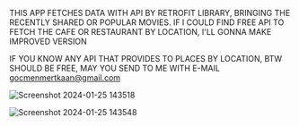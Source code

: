 THIS APP FETCHES DATA WITH API BY RETROFIT LIBRARY, BRINGING THE RECENTLY SHARED OR POPULAR MOVIES. IF I COULD FIND FREE API TO FETCH THE CAFE OR RESTAURANT BY LOCATION, I'LL GONNA MAKE IMPROVED VERSION




IF YOU KNOW ANY API THAT PROVIDES TO PLACES BY LOCATION, BTW SHOULD BE FREE, MAY YOU SEND TO ME WITH E-MAIL gocmenmertkaan@gmail.com



![Screenshot 2024-01-25 143518](https://github.com/gacmalony/MovieAppAgain/assets/154236584/2fc09549-b7a7-4fac-88c1-23869d8072ea)




![Screenshot 2024-01-25 143548](https://github.com/gacmalony/MovieAppAgain/assets/154236584/491be05a-fa56-4dbd-9e88-8069f0444c9c)



